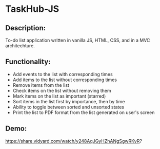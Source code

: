 # TaskHub-JS

## Description:

To-do list application written in vanilla JS, HTML, CSS, and in a MVC architechture. 

## Functionality:

* Add events to the list with corresponding times
* Add items to the list without corresponding times
* Remove items from the list
* Check items on the list without removing them
* Mark items on the list as important (starred)
* Sort items in the list first by importance, then by time
* Ability to toggle between sorted and unsorted states
* Print the list to PDF format from the list generated on user's screen 

## Demo:

https://share.vidyard.com/watch/y248AqJGyHZhANgSgwRKvR?
